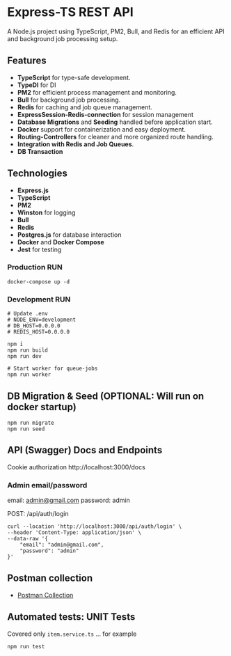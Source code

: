 # Express-TS REST API

A Node.js project using TypeScript, PM2, Bull, and Redis for an efficient API and background job processing setup.

## Features

- **TypeScript** for type-safe development.
- **TypeDI** for DI
- **PM2** for efficient process management and monitoring.
- **Bull** for background job processing.
- **Redis** for caching and job queue management.
- **ExpressSession-Redis-connection** for session management
- **Database Migrations** and **Seeding** handled before application start.
- **Docker** support for containerization and easy deployment.
- **Routing-Controllers** for cleaner and more organized route handling.
- **Integration with Redis and Job Queues**.
- **DB Transaction**

## Technologies

- **Express.js**
- **TypeScript**
- **PM2**
- **Winston** for logging
- **Bull**
- **Redis**
- **Postgres.js** for database interaction
- **Docker** and **Docker Compose**
- **Jest** for testing

### Production RUN

```
docker-compose up -d
```

### Development RUN

```
# Update .env
# NODE_ENV=development
# DB_HOST=0.0.0.0
# REDIS_HOST=0.0.0.0

npm i
npm run build
npm run dev

# Start worker for queue-jobs
npm run worker
```

## DB Migration & Seed (OPTIONAL: Will run on docker startup)

```
npm run migrate
npm run seed
```

## API (Swagger) Docs and Endpoints

Cookie authorization
http://localhost:3000/docs

### Admin email/password

email: admin@gmail.com
password: admin

POST: /api/auth/login

```
curl --location 'http://localhost:3000/api/auth/login' \
--header 'Content-Type: application/json' \
--data-raw '{
    "email": "admin@gmail.com",
    "password": "admin"
}'
```

## Postman collection

- [Postman Collection](./pc.postman_collection.json)

## Automated tests: UNIT Tests

Covered only `item.service.ts` ... for example

```
npm run test
```
